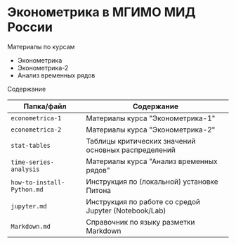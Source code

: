 # Эконометрика в МГИМО МИД России

Материалы по курсам 
* Эконометрика
* Эконометрика-2
* Анализ временных рядов

Содержание

|Папка/файл|Содержание|
|-|-|
|`econometrica-1`|Материалы курса "Эконометрика-1"|
|`econometrica-2`|Материалы курса "Эконометрика-2"|
|`stat-tables`|Таблицы критических значений основных распределений|
|`time-series-analysis`|Материалы курса "Анализ временных рядов"|
|`how-to-install-Python.md`|Инструкция по (локальной) установке Питона|
|`jupyter.md`|Инструкция по работе со средой Jupyter (Notebook/Lab)|
|`Markdown.md`|Справочник по языку разметки Markdown|